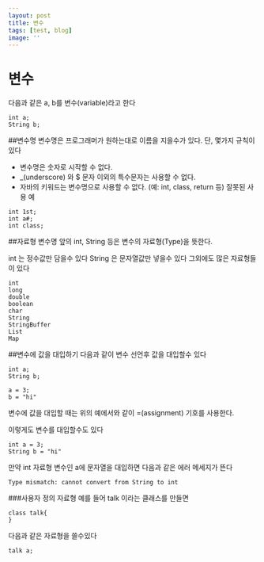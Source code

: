 ```yaml
---
layout: post
title: 변수
tags: [test, blog]
image: ''
---
```

변수
=============

다음과 같은 a, b를 변수(variable)라고 한다
```
int a;
String b;
```
##변수명
변수명은 프로그래머가 원하는대로 이름을 지을수가 있다.
단, 몇가지 규칙이 있다
* 변수명은 숫자로 시작할 수 없다.
* _(underscore) 와 $ 문자 이외의 특수문자는 사용할 수 없다.
* 자바의 키워드는 변수명으로 사용할 수 없다. (예: int, class, return 등)
잘못된 사용 예
```
int 1st;
int a#;
int class;
```
##자료형
변수명 앞의 int, String 등은 변수의 자료형(Type)을 뜻한다.

int 는 정수값만 담을수 있다
String 은 문자열값만 넣을수 있다
그외에도 많은 자료형들이 있다
```
int
long
double
boolean
char
String
StringBuffer
List
Map
```
##변수에 값을 대입하기
다음과 같이 변수 선언후 값을 대입할수 있다
```
int a;
String b;

a = 3;
b = "hi"
```
변수에 값을 대입할 때는 위의 예에서와 같이 =(assignment) 기호를 사용한다.

이렇게도 변수를 대입할수도 있다
```
int a = 3;
String b = "hi"
```
만약 int 자료형 변수인 a에 문자열을 대입하면 다음과 같은 에러 메세지가 뜬다
```
Type mismatch: cannot convert from String to int
```
###사용자 정의 자료형
예를 들어 talk 이라는 클래스를 만들면
```
class talk{
}
````
다음과 같은 자료형을 쓸수있다
```
talk a;
```